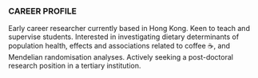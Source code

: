 ### CAREER PROFILE

Early career researcher currently based in Hong Kong. Keen to teach and supervise students. Interested in investigating dietary determinants of population health, effects and associations related to coffee :coffee:, and Mendelian randomisation analyses. Actively seeking a post-doctoral research position in a tertiary institution.
